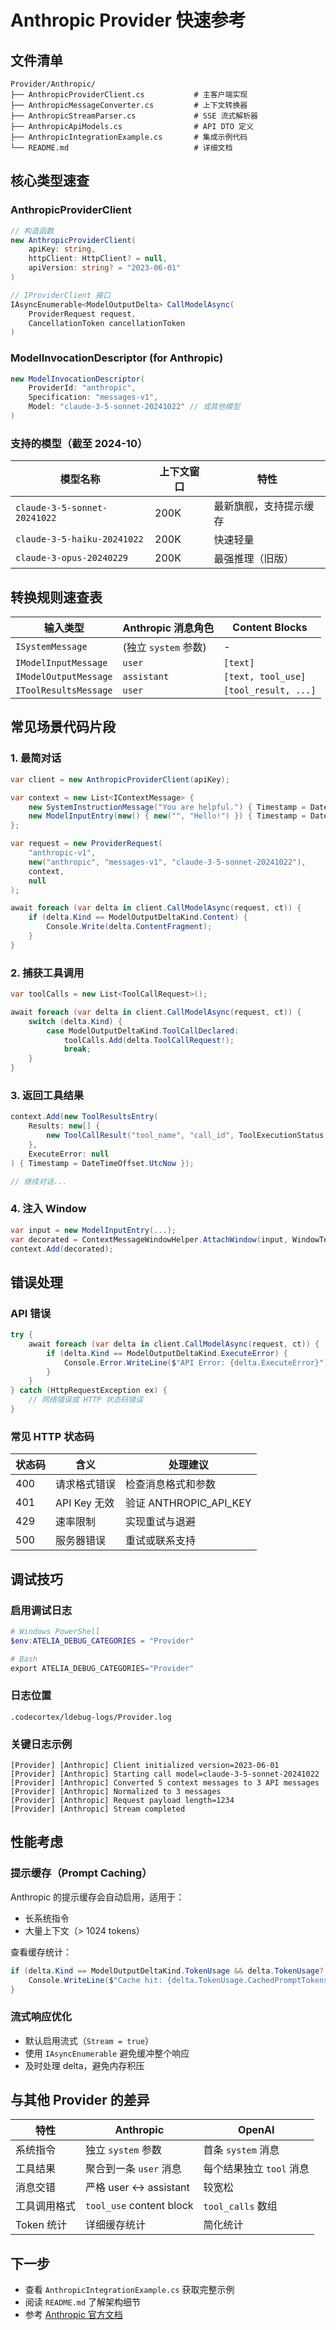 # Anthropic Provider 快速参考

## 文件清单

```
Provider/Anthropic/
├── AnthropicProviderClient.cs           # 主客户端实现
├── AnthropicMessageConverter.cs         # 上下文转换器
├── AnthropicStreamParser.cs             # SSE 流式解析器
├── AnthropicApiModels.cs                # API DTO 定义
├── AnthropicIntegrationExample.cs       # 集成示例代码
└── README.md                            # 详细文档
```

## 核心类型速查

### AnthropicProviderClient

```csharp
// 构造函数
new AnthropicProviderClient(
    apiKey: string,
    httpClient: HttpClient? = null,
    apiVersion: string? = "2023-06-01"
)

// IProviderClient 接口
IAsyncEnumerable<ModelOutputDelta> CallModelAsync(
    ProviderRequest request,
    CancellationToken cancellationToken
)
```

### ModelInvocationDescriptor (for Anthropic)

```csharp
new ModelInvocationDescriptor(
    ProviderId: "anthropic",
    Specification: "messages-v1",
    Model: "claude-3-5-sonnet-20241022" // 或其他模型
)
```

### 支持的模型（截至 2024-10）

| 模型名称 | 上下文窗口 | 特性 |
|---------|-----------|------|
| `claude-3-5-sonnet-20241022` | 200K | 最新旗舰，支持提示缓存 |
| `claude-3-5-haiku-20241022` | 200K | 快速轻量 |
| `claude-3-opus-20240229` | 200K | 最强推理（旧版） |

## 转换规则速查表

| 输入类型 | Anthropic 消息角色 | Content Blocks |
|---------|------------------|----------------|
| `ISystemMessage` | (独立 `system` 参数) | - |
| `IModelInputMessage` | `user` | `[text]` |
| `IModelOutputMessage` | `assistant` | `[text, tool_use]` |
| `IToolResultsMessage` | `user` | `[tool_result, ...]` |

## 常见场景代码片段

### 1. 最简对话

```csharp
var client = new AnthropicProviderClient(apiKey);

var context = new List<IContextMessage> {
    new SystemInstructionMessage("You are helpful.") { Timestamp = DateTimeOffset.UtcNow },
    new ModelInputEntry(new() { new("", "Hello!") }) { Timestamp = DateTimeOffset.UtcNow }
};

var request = new ProviderRequest(
    "anthropic-v1",
    new("anthropic", "messages-v1", "claude-3-5-sonnet-20241022"),
    context,
    null
);

await foreach (var delta in client.CallModelAsync(request, ct)) {
    if (delta.Kind == ModelOutputDeltaKind.Content) {
        Console.Write(delta.ContentFragment);
    }
}
```

### 2. 捕获工具调用

```csharp
var toolCalls = new List<ToolCallRequest>();

await foreach (var delta in client.CallModelAsync(request, ct)) {
    switch (delta.Kind) {
        case ModelOutputDeltaKind.ToolCallDeclared:
            toolCalls.Add(delta.ToolCallRequest!);
            break;
    }
}
```

### 3. 返回工具结果

```csharp
context.Add(new ToolResultsEntry(
    Results: new[] {
        new ToolCallResult("tool_name", "call_id", ToolExecutionStatus.Success, "result", null)
    },
    ExecuteError: null
) { Timestamp = DateTimeOffset.UtcNow });

// 继续对话...
```

### 4. 注入 Window

```csharp
var input = new ModelInputEntry(...);
var decorated = ContextMessageWindowHelper.AttachWindow(input, WindowText);
context.Add(decorated);
```

## 错误处理

### API 错误

```csharp
try {
    await foreach (var delta in client.CallModelAsync(request, ct)) {
        if (delta.Kind == ModelOutputDeltaKind.ExecuteError) {
            Console.Error.WriteLine($"API Error: {delta.ExecuteError}");
        }
    }
} catch (HttpRequestException ex) {
    // 网络错误或 HTTP 状态码错误
}
```

### 常见 HTTP 状态码

| 状态码 | 含义 | 处理建议 |
|-------|------|---------|
| 400 | 请求格式错误 | 检查消息格式和参数 |
| 401 | API Key 无效 | 验证 ANTHROPIC_API_KEY |
| 429 | 速率限制 | 实现重试与退避 |
| 500 | 服务器错误 | 重试或联系支持 |

## 调试技巧

### 启用调试日志

```powershell
# Windows PowerShell
$env:ATELIA_DEBUG_CATEGORIES = "Provider"

# Bash
export ATELIA_DEBUG_CATEGORIES="Provider"
```

### 日志位置

```
.codecortex/ldebug-logs/Provider.log
```

### 关键日志示例

```
[Provider] [Anthropic] Client initialized version=2023-06-01
[Provider] [Anthropic] Starting call model=claude-3-5-sonnet-20241022
[Provider] [Anthropic] Converted 5 context messages to 3 API messages
[Provider] [Anthropic] Normalized to 3 messages
[Provider] [Anthropic] Request payload length=1234
[Provider] [Anthropic] Stream completed
```

## 性能考虑

### 提示缓存（Prompt Caching）

Anthropic 的提示缓存会自动启用，适用于：
- 长系统指令
- 大量上下文（> 1024 tokens）

查看缓存统计：

```csharp
if (delta.Kind == ModelOutputDeltaKind.TokenUsage && delta.TokenUsage?.CachedPromptTokens > 0) {
    Console.WriteLine($"Cache hit: {delta.TokenUsage.CachedPromptTokens} tokens");
}
```

### 流式响应优化

- 默认启用流式（`Stream = true`）
- 使用 `IAsyncEnumerable` 避免缓冲整个响应
- 及时处理 delta，避免内存积压

## 与其他 Provider 的差异

| 特性 | Anthropic | OpenAI |
|-----|-----------|--------|
| 系统指令 | 独立 `system` 参数 | 首条 `system` 消息 |
| 工具结果 | 聚合到一条 `user` 消息 | 每个结果独立 `tool` 消息 |
| 消息交错 | 严格 user ↔ assistant | 较宽松 |
| 工具调用格式 | `tool_use` content block | `tool_calls` 数组 |
| Token 统计 | 详细缓存统计 | 简化统计 |

## 下一步

- 查看 `AnthropicIntegrationExample.cs` 获取完整示例
- 阅读 `README.md` 了解架构细节
- 参考 [Anthropic 官方文档](https://docs.anthropic.com/claude/reference/messages_post)
